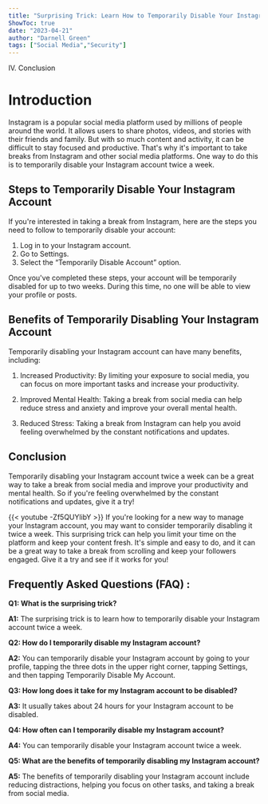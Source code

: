 ```yaml
---
title: "Surprising Trick: Learn How to Temporarily Disable Your Instagram Account Twice a Week!"
ShowToc: true 
date: "2023-04-21"
author: "Darnell Green" 
tags: ["Social Media","Security"]
---
```

IV. Conclusion

# Introduction

Instagram is a popular social media platform used by millions of people around the world. It allows users to share photos, videos, and stories with their friends and family. But with so much content and activity, it can be difficult to stay focused and productive. That's why it's important to take breaks from Instagram and other social media platforms. One way to do this is to temporarily disable your Instagram account twice a week. 

## Steps to Temporarily Disable Your Instagram Account

If you're interested in taking a break from Instagram, here are the steps you need to follow to temporarily disable your account:

1. Log in to your Instagram account.
2. Go to Settings.
3. Select the “Temporarily Disable Account” option.

Once you've completed these steps, your account will be temporarily disabled for up to two weeks. During this time, no one will be able to view your profile or posts.

## Benefits of Temporarily Disabling Your Instagram Account

Temporarily disabling your Instagram account can have many benefits, including:

1. Increased Productivity: By limiting your exposure to social media, you can focus on more important tasks and increase your productivity.

2. Improved Mental Health: Taking a break from social media can help reduce stress and anxiety and improve your overall mental health.

3. Reduced Stress: Taking a break from Instagram can help you avoid feeling overwhelmed by the constant notifications and updates.

## Conclusion

Temporarily disabling your Instagram account twice a week can be a great way to take a break from social media and improve your productivity and mental health. So if you're feeling overwhelmed by the constant notifications and updates, give it a try!

{{< youtube -Zf5QUYlibY >}} 
If you're looking for a new way to manage your Instagram account, you may want to consider temporarily disabling it twice a week. This surprising trick can help you limit your time on the platform and keep your content fresh. It's simple and easy to do, and it can be a great way to take a break from scrolling and keep your followers engaged. Give it a try and see if it works for you!

## Frequently Asked Questions (FAQ) :
**Q1: What is the surprising trick?**

**A1:** The surprising trick is to learn how to temporarily disable your Instagram account twice a week.

**Q2: How do I temporarily disable my Instagram account?**

**A2:** You can temporarily disable your Instagram account by going to your profile, tapping the three dots in the upper right corner, tapping Settings, and then tapping Temporarily Disable My Account.

**Q3: How long does it take for my Instagram account to be disabled?**

**A3:** It usually takes about 24 hours for your Instagram account to be disabled.

**Q4: How often can I temporarily disable my Instagram account?**

**A4:** You can temporarily disable your Instagram account twice a week.

**Q5: What are the benefits of temporarily disabling my Instagram account?**

**A5:** The benefits of temporarily disabling your Instagram account include reducing distractions, helping you focus on other tasks, and taking a break from social media.


